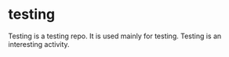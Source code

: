 testing
=======
Testing is a testing repo.
It is used mainly for testing.
Testing is an interesting activity.
